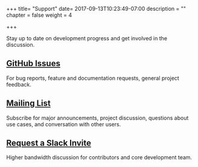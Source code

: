 +++
title= "Support"
date= 2017-09-13T10:23:49-07:00
description = ""
chapter = false
weight = 4

+++

Stay up to date on development progress and get involved in the discussion.

## [GitHub Issues](https://github.com/ucbrise/clipper/issues)

For bug reports, feature and documentation requests, general project feedback.

## [Mailing List](mailto:clipper-dev@googlegroups.com)

Subscribe for major announcements, project discussion, questions about use cases, and conversation with other users.

## [Request a Slack Invite](mailto:dscrankshaw+clipperslackinvite@gmail.com)

Higher bandwidth discussion for contributors and core development team.
